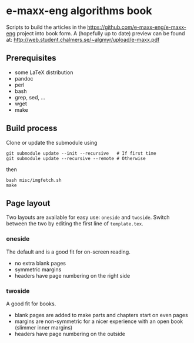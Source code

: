 e-maxx-eng algorithms book
==========================

Scripts to build the articles in the https://github.com/e-maxx-eng/e-maxx-eng project into book form. A (hopefully up to date) preview can be found at: http://web.student.chalmers.se/~algmyr/upload/e-maxx.pdf

Prerequisites
-------------

* some LaTeX distribution
* pandoc
* perl
* bash
* grep, sed, ...
* wget
* make

Build process
-------------

Clone or update the submodule using

    git submodule update --init --recursive   # If first time
    git submodule update --recursive --remote # Otherwise

then

    bash misc/imgfetch.sh
    make

Page layout
-----------

Two layouts are available for easy use: `oneside` and `twoside`. Switch between the two by editing the first line of `template.tex`.

### oneside
The default and is a good fit for on-screen reading.

* no extra blank pages
* symmetric margins
* headers have page numbering on the right side

### twoside
A good fit for books.

* blank pages are added to make parts and chapters start on even pages
* margins are non-symmetric for a nicer experience with an open book (slimmer inner margins)
* headers have page numbering on the outside
